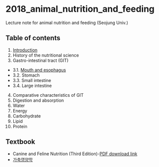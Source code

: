 # 2018_animal_nutrition_and_feeding
Lecture note for animal nutrition and feeding (Seojung Univ.)

## Table of contents
1. [Introduction](https://youngjunna.github.io/2018/02/02/CANF-Introduction/)  
2. History of the nutritional science  
3. Gastro-intestinal tract (GIT)  
  + 3.1. [Mouth and esophagus](https://youngjunna.github.io/2018/02/05/CANF-Mouth)  
  + 3.2. Stomach  
  + 3.3. Small intestine  
  + 3.4. Large intestine  
4. Comparative characteristics of GIT  
5. Digestion and absorption  
6. Water  
7. Energy  
8. Carbohydrate  
9. Lipid  
10. Protein  


## Textbook
- Canine and Feline Nutrition (Third Edition)-[PDF download link](http://library.aceondo.net/ebooks/Home_Economics/Canine_and_Feline_Nutrition.pdf)
- [가축영양학](http://press.knou.ac.kr/goods/textBookView.do?condCmdtCode=9788920909443&condLscValue=001&condYr=&condSmst=)
